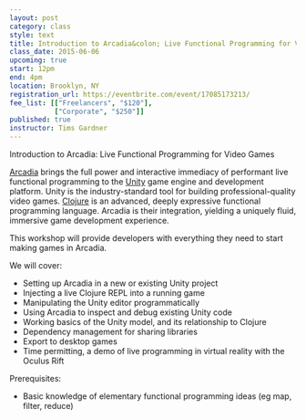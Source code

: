 ```yaml
---
layout: post
category: class
style: text
title: Introduction to Arcadia&colon; Live Functional Programming for Video Games
class_date: 2015-06-06
upcoming: true
start: 12pm
end: 4pm
location: Brooklyn, NY
registration_url: https://eventbrite.com/event/17085173213/
fee_list: [["Freelancers", "$120"],
           ["Corporate", "$250"]]
published: true
instructor: Tims Gardner
---
```

Introduction to Arcadia: Live Functional Programming for Video Games

[Arcadia](https://github.com/arcadia-unity/Arcadia) brings the full power and interactive immediacy of performant live functional programming to the [Unity](http://unity3d.com/) game engine and development platform. Unity is the industry-standard tool for building professional-quality video games. [Clojure](http://clojure.org/) is an advanced, deeply expressive functional programming language. Arcadia is their integration, yielding a uniquely fluid, immersive game development experience.

This workshop will provide developers with everything they need to start making games in Arcadia.

We will cover:

- Setting up Arcadia in a new or existing Unity project
- Injecting a live Clojure REPL into a running game
- Manipulating the Unity editor programmatically
- Using Arcadia to inspect and debug existing Unity code
- Working basics of the Unity model, and its relationship to Clojure
- Dependency management for sharing libraries
- Export to desktop games
- Time permitting, a demo of live programming in virtual reality with the Oculus Rift
  
Prerequisites:

- Basic knowledge of elementary functional programming ideas (eg map, filter, reduce)
